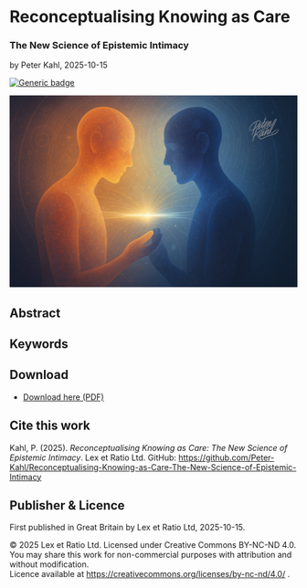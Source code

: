# Reconceptualising Knowing as Care

### The New Science of Epistemic Intimacy

by Peter Kahl, 2025-10-15

[![Generic badge](https://img.shields.io/badge/ORCID-0009.0003.1616.4843-green.svg)](https://orcid.org/0009-0003-1616-4843)

![Two human silhouettes exchange a beam of light symbolising knowledge and trust. The warm and cool tones of their forms represent care and autonomy held in balance, visualising the concept of fiduciary intimacy—the moral act of holding another’s mind in trust.](https://github.com/Peter-Kahl/Reconceptualising-Knowing-as-Care-The-New-Science-of-Epistemic-Intimacy/blob/main/silhouettes.jpg?raw=true)

## Abstract



## Keywords



## Download

- [Download here (PDF)](https://raw.githubusercontent.com/Peter-Kahl/Reconceptualising-Knowing-as-Care-The-New-Science-of-Epistemic-Intimacy/master/Kahl_P_Reconceptualising_Knowing_as_Care_2025-10-15.pdf)

## Cite this work

Kahl, P. (2025). _Reconceptualising Knowing as Care: The New Science of Epistemic Intimacy_. Lex et Ratio Ltd. GitHub: https://github.com/Peter-Kahl/Reconceptualising-Knowing-as-Care-The-New-Science-of-Epistemic-Intimacy

## Publisher & Licence

First published in Great Britain by Lex et Ratio Ltd, 2025-10-15.

© 2025 Lex et Ratio Ltd. Licensed under Creative Commons BY-NC-ND 4.0.\
You may share this work for non-commercial purposes with attribution and without modification.\
Licence available at https://creativecommons.org/licenses/by-nc-nd/4.0/ .